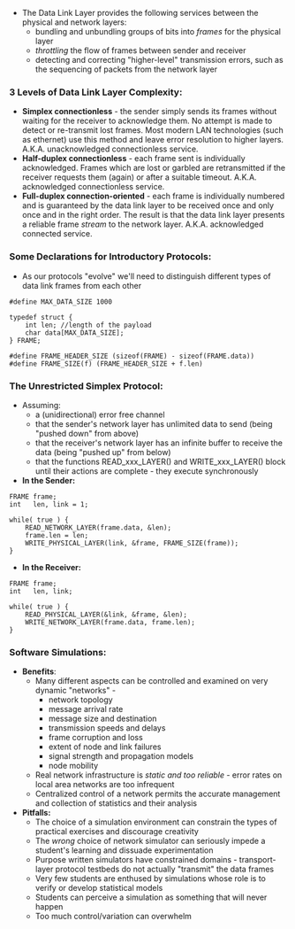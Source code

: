 - The Data Link Layer provides the following services between the physical and network layers:
	- bundling and unbundling groups of bits into *frames* for the physical layer
	- *throttling* the flow of frames between sender and receiver
	- detecting and correcting "higher-level" transmission errors, such as the sequencing of packets from the network layer
### 3 Levels of Data Link Layer Complexity:
- **Simplex connectionless** - the sender simply sends its frames without waiting for the receiver to acknowledge them. No attempt is made to detect or re-transmit lost frames. Most modern LAN technologies (such as ethernet) use this method and leave error resolution to higher layers. A.K.A. unacknowledged connectionless service.
- **Half-duplex connectionless** - each frame sent is individually acknowledged. Frames which are lost or garbled are retransmitted if the receiver requests them (again) or after a suitable timeout. A.K.A. acknowledged connectionless service.
- **Full-duplex connection-oriented** - each frame is individually numbered and is guaranteed by the data link layer to be received once and only once and in the right order. The result is that the data link layer presents a reliable frame *stream* to the network layer. A.K.A. acknowledged connected service. 

### Some Declarations for Introductory Protocols:
- As our protocols "evolve" we'll need to distinguish different types of data link frames from each other
```
#define MAX_DATA_SIZE 1000

typedef struct {
	int len; //length of the payload
	char data[MAX_DATA_SIZE];
} FRAME;

#define FRAME_HEADER_SIZE (sizeof(FRAME) - sizeof(FRAME.data))
#define FRAME_SIZE(f) (FRAME_HEADER_SIZE + f.len)
```

### The Unrestricted Simplex Protocol:
- Assuming:
	- a (unidirectional) error free channel
	- that the sender's network layer has unlimited data to send (being "pushed down" from above)
	- that the receiver's network layer has an infinite buffer to receive the data (being "pushed up" from below)
	- that the functions READ_xxx_LAYER() and WRITE_xxx_LAYER() block until their actions are complete - they execute synchronously
- **In the Sender:**
```
FRAME frame;
int   len, link = 1;

while( true ) {
    READ_NETWORK_LAYER(frame.data, &len);
    frame.len = len;
    WRITE_PHYSICAL_LAYER(link, &frame, FRAME_SIZE(frame));
}
```
- **In the Receiver:**
```
FRAME frame;
int   len, link;

while( true ) {
    READ_PHYSICAL_LAYER(&link, &frame, &len);
    WRITE_NETWORK_LAYER(frame.data, frame.len);           
}
```

### Software Simulations:
- **Benefits**:
	- Many different aspects can be controlled and examined on very dynamic "networks" - 
		- network topology
		- message arrival rate
		- message size and destination
		- transmission speeds and delays
		- frame corruption and loss
		- extent of node and link failures
		- signal strength and propagation models
		- node mobility
	- Real network infrastructure is *static and too reliable* - error rates on local area networks are too infrequent
	- Centralized control of a network permits the accurate management and collection of statistics and their analysis
- **Pitfalls:**
	- The choice of a simulation environment can constrain the types of practical exercises and discourage creativity 
	- The *wrong* choice of network simulator can seriously impede a student's learning and dissuade experimentation
	- Purpose written simulators have constrained domains - transport-layer protocol testbeds do not actually "transmit" the data frames
	- Very few students are enthused by simulations whose role is to verify or develop statistical models
	- Students can perceive a simulation as something that will never happen
	- Too much control/variation can overwhelm